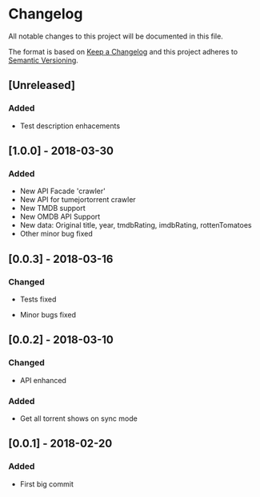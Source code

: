 # Changelog

All notable changes to this project will be documented in this file.

The format is based on [Keep a Changelog](http://keepachangelog.com/en/1.0.0/)
and this project adheres to [Semantic Versioning](http://semver.org/spec/v2.0.0.html).

## [Unreleased]

### Added

- Test description enhacements

## [1.0.0] - 2018-03-30

### Added

- New API Facade 'crawler'
- New API for tumejortorrent crawler
- New TMDB support
- New OMDB API Support
- New data: Original title, year, tmdbRating, imdbRating, rottenTomatoes
- Other minor bug fixed

## [0.0.3] - 2018-03-16

### Changed

- Tests fixed

- Minor bugs fixed

## [0.0.2] - 2018-03-10

### Changed

- API enhanced 

### Added

- Get all torrent shows on sync mode

## [0.0.1] - 2018-02-20

### Added

- First big commit